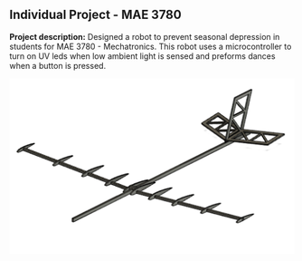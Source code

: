 ## Individual Project - MAE 3780

**Project description:** Designed a robot to prevent seasonal depression in students for MAE 3780 - Mechatronics. This robot uses a microcontroller to turn on UV leds when low ambient light is sensed and preforms dances when a button is pressed.

<img src="images/glcad.jpg?raw=true"/>

